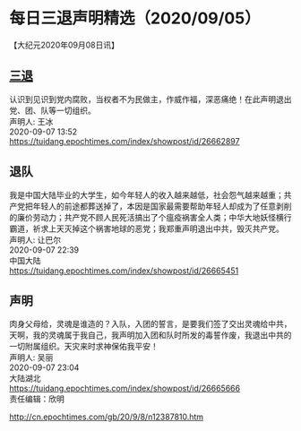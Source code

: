 # 每日三退声明精选（2020/09/05）
  
  
【大纪元2020年09月08日讯】  
## <a href="http://cn.epochtimes.com/gb/tag/%E4%B8%89%E9%80%80.html">三退</a>  
认识到见识到党内腐败，当权者不为民做主，作威作福，深恶痛绝！在此声明退出党、团、队等一切组织。  
声明人: 王冰  
2020-09-07 13:52  
https://tuidang.epochtimes.com/index/showpost/id/26662897  
## 退队  
我是中国大陆毕业的大学生，如今年轻人的收入越来越低，社会怨气越来越重；共产党把年轻人的前途都葬送掉了，本因是国家最需要帮助年轻人却成为了任意剥削的廉价劳动力；共产党不顾人民死活搞出了个瘟疫祸害全人类；中华大地妖怪横行霸道，祈求上天灭掉这个祸害地球的恶党；我郑重声明退出中共，毁灭共产党。  
声明人: 让巴尔  
2020-09-07 22:39  
中国大陆  
https://tuidang.epochtimes.com/index/showpost/id/26665451  
## 声明  
肉身父母给，灵魂是谁造的？入队，入团的誓言，是要我们签了交出灵魂给中共，天啊，我的灵魂属于我自己，我声明加入团和队时所发的毒誓作废，我退出中共的一切附属组织。天灾来时求神保佑我平安！  
声明人: 吴丽  
2020-09-07 23:04  
大陆湖北  
https://tuidang.epochtimes.com/index/showpost/id/26665666  
责任编辑：欣明  
  
  
  
http://cn.epochtimes.com/gb/20/9/8/n12387810.htm
